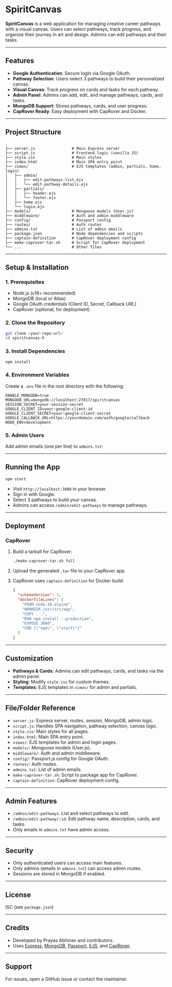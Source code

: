 # SpiritCanvas

**SpiritCanvas** is a web application for managing creative career pathways with a visual canvas. Users can select pathways, track progress, and organize their journey in art and design. Admins can edit pathways and their tasks.

---

## Features

- **Google Authentication**: Secure login via Google OAuth.
- **Pathway Selection**: Users select 3 pathways to build their personalized canvas.
- **Visual Canvas**: Track progress on cards and tasks for each pathway.
- **Admin Panel**: Admins can add, edit, and manage pathways, cards, and tasks.
- **MongoDB Support**: Stores pathways, cards, and user progress.
- **CapRover Ready**: Easy deployment with CapRover and Docker.

---

## Project Structure

```
.
├── server.js                # Main Express server
├── script.js                # Frontend logic (vanilla JS)
├── style.css                # Main styles
├── index.html               # Main SPA entry point
├── views/                   # EJS templates (admin, partials, home, login)
│   ├── admin/
│   │   ├── edit-pathways-list.ejs
│   │   └── edit-pathway-details.ejs
│   ├── partials/
│   │   ├── header.ejs
│   │   └── footer.ejs
│   ├── home.ejs
│   └── login.ejs
├── models/                  # Mongoose models (User.js)
├── middleware/              # Auth and admin middleware
├── config/                  # Passport config
├── routes/                  # Auth routes
├── admins.txt               # List of admin emails
├── package.json             # Node dependencies and scripts
├── captain-definition       # CapRover deployment config
├── make-caprover-tar.sh     # Script for CapRover deployment
└── ...                      # Other files
```

---

## Setup & Installation

### 1. Prerequisites

- Node.js (v18+ recommended)
- MongoDB (local or Atlas)
- Google OAuth credentials (Client ID, Secret, Callback URL)
- CapRover (optional, for deployment)

### 2. Clone the Repository

```bash
git clone <your-repo-url>
cd spiritcanvas-h
```

### 3. Install Dependencies

```bash
npm install
```

### 4. Environment Variables

Create a `.env` file in the root directory with the following:

```
ENABLE_MONGODB=true
MONGODB_URL=mongodb://localhost:27017/spiritcanvas
SESSION_SECRET=your-session-secret
GOOGLE_CLIENT_ID=your-google-client-id
GOOGLE_CLIENT_SECRET=your-google-client-secret
GOOGLE_CALLBACK_URL=https://yourdomain.com/auth/google/callback
NODE_ENV=development
```

### 5. Admin Users

Add admin emails (one per line) to `admins.txt`:

---

## Running the App

```bash
npm start
```

- Visit `http://localhost:3000` in your browser.
- Sign in with Google.
- Select 3 pathways to build your canvas.
- Admins can access `/admin/edit-pathways` to manage pathways.

---

## Deployment

### CapRover

1. Build a tarball for CapRover:

   ```bash
   ./make-caprover-tar.sh full
   ```

2. Upload the generated `.tar` file to your CapRover app.

3. CapRover uses `captain-definition` for Docker build:

   ```json
   {
     "schemaVersion": 2,
     "dockerfileLines": [
       "FROM node:18-alpine",
       "WORKDIR /usr/src/app",
       "COPY . .",
       "RUN npm install --production",
       "EXPOSE 3000",
       "CMD [\"npm\", \"start\"]"
     ]
   }
   ```

---

## Customization

- **Pathways & Cards**: Admins can edit pathways, cards, and tasks via the admin panel.
- **Styling**: Modify `style.css` for custom themes.
- **Templates**: EJS templates in `views/` for admin and partials.

---

## File/Folder Reference

- `server.js`: Express server, routes, session, MongoDB, admin logic.
- `script.js`: Handles SPA navigation, pathway selection, canvas logic.
- `style.css`: Main styles for all pages.
- `index.html`: Main SPA entry point.
- `views/`: EJS templates for admin and login pages.
- `models/`: Mongoose models (User.js).
- `middleware/`: Auth and admin middleware.
- `config/`: Passport.js config for Google OAuth.
- `routes/`: Auth routes.
- `admins.txt`: List of admin emails.
- `make-caprover-tar.sh`: Script to package app for CapRover.
- `captain-definition`: CapRover deployment config.

---

## Admin Features

- `/admin/edit-pathways`: List and select pathways to edit.
- `/admin/edit-pathway/:id`: Edit pathway name, description, cards, and tasks.
- Only emails in `admins.txt` have admin access.

---

## Security

- Only authenticated users can access main features.
- Only admins (emails in `admins.txt`) can access admin routes.
- Sessions are stored in MongoDB if enabled.

---

## License

ISC (see `package.json`)

---

## Credits

- Developed by Prayas Abhinav and contributors.
- Uses [Express](https://expressjs.com/), [MongoDB](https://www.mongodb.com/), [Passport](http://www.passportjs.org/), [EJS](https://ejs.co/), and [CapRover](https://caprover.com/).

---

## Support

For issues, open a GitHub issue or contact the maintainer. 

